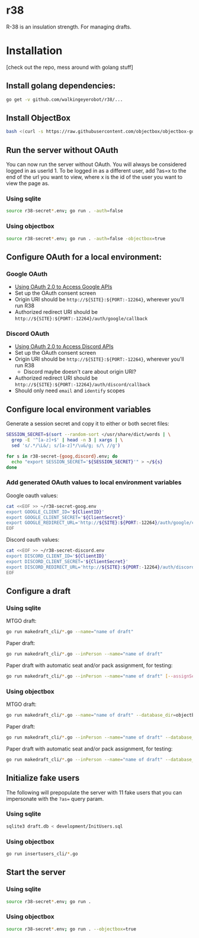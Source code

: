 # r38

R-38 is an insulation strength. For managing drafts.

# Installation

[check out the repo, mess around with golang stuff]

## Install golang dependencies:

```bash
go get -v github.com/walkingeyerobot/r38/...
```

## Install ObjectBox

```bash
bash <(curl -s https://raw.githubusercontent.com/objectbox/objectbox-go/main/install.sh)
```

## Run the server without OAuth

You can now run the server without OAuth. You will always be considered logged in as userId 1. To be logged in as a different user, add ?as=x to the end of the url you want to view, where x is the id of the user you want to view the page as.

### Using sqlite

```bash
source r38-secret*.env; go run . -auth=false
```

### Using objectbox

```bash
source r38-secret*.env; go run . -auth=false -objectbox=true
```

## Configure OAuth for a local environment:

### Google OAuth

- [Using OAuth 2.0 to Access Google APIs](https://developers.google.com/identity/protocols/oauth2)
- Set up the OAuth consent screen
- Origin URI should be `http://${SITE}:${PORT:-12264}`, wherever you'll run R38
- Authorized redirect URI should be `http://${SITE}:${PORT:-12264}/auth/google/callback`

### Discord OAuth

- [Using OAuth 2.0 to Access Discord APIs](https://discordapp.com/developers/docs/topics/oauth2)
- Set up the OAuth consent screen
- Origin URI should be `http://${SITE}:${PORT:-12264}`, wherever you'll run R38
  - Discord maybe doesn't care about origin URI?
- Authorized redirect URI should be `http://${SITE}:${PORT:-12264}/auth/discord/callback`
- Should only need `email` and `identify` scopes

## Configure local environment variables

Generate a session secret and copy it to either or both secret files:

```bash
SESSION_SECRET=$(sort --random-sort </usr/share/dict/words | \
  grep -E '^[a-z]+$' | head -n 3 | xargs | \
  sed 's/.*/\L&/; s/[a-z]*/\u&/g; s/\ //g')

for s in r38-secret-{goog,discord}.env; do
  echo "export SESSION_SECRET='${SESSION_SECRET}'" > ~/${s}
done
```

### Add generated OAuth values to local environment variables

Google oauth values:

```bash
cat <<EOF >> ~/r38-secret-goog.env
export GOOGLE_CLIENT_ID='${ClientID}'
export GOOGLE_CLIENT_SECRET='${ClientSecret}'
export GOOGLE_REDIRECT_URL='http://${SITE}:${PORT:-12264}/auth/google/callback'
EOF
```

Discord oauth values:

```bash
cat <<EOF >> ~/r38-secret-discord.env
export DISCORD_CLIENT_ID='${ClientID}'
export DISCORD_CLIENT_SECRET='${ClientSecret}'
export DISCORD_REDIRECT_URL='http://${SITE}:${PORT:-12264}/auth/discord/callback'
EOF
```

## Configure a draft

### Using sqlite

MTGO draft:

```bash
go run makedraft_cli/*.go --name="name of draft"
```

Paper draft:

```bash
go run makedraft_cli/*.go --inPerson --name="name of draft"
```

Paper draft with automatic seat and/or pack assignment, for testing:

```bash
go run makedraft_cli/*.go --inPerson --name="name of draft" [--assignSeats] [--assignPacks]
```

### Using objectbox

MTGO draft:

```bash
go run makedraft_cli/*.go --name="name of draft" --database_dir=objectbox
```

Paper draft:

```bash
go run makedraft_cli/*.go --inPerson --name="name of draft" --database_dir=objectbox
```

Paper draft with automatic seat and/or pack assignment, for testing:

```bash
go run makedraft_cli/*.go --inPerson --name="name of draft" --database_dir=objectbox [--assignSeats] [--assignPacks]
```

## Initialize fake users

The following will prepopulate the server with 11 fake users that you can
impersonate with the `?as=` query param.

### Using sqlite

```bash
sqlite3 draft.db < development/InitUsers.sql
```

### Using objectbox

```bash
go run insertusers_cli/*.go
```

## Start the server

### Using sqlite

```bash
source r38-secret*.env; go run .
```

### Using objectbox

```bash
source r38-secret*.env; go run . --objectbox=true
```
